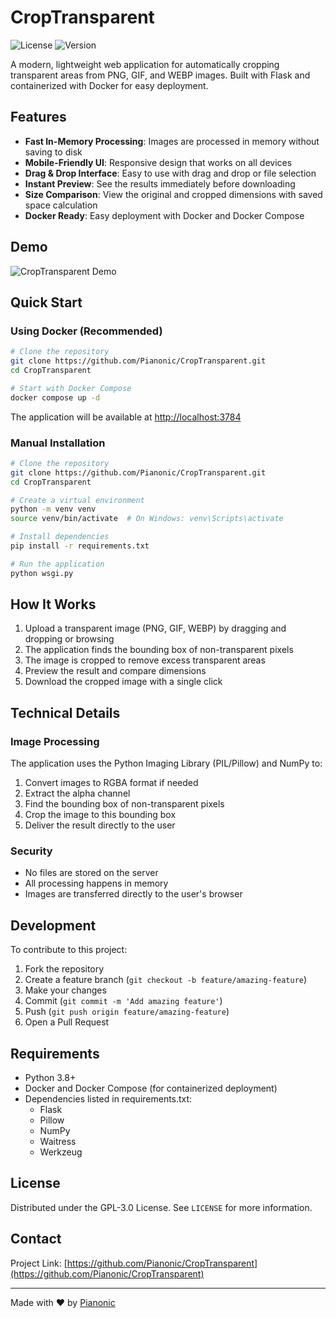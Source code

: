 # CropTransparent

![License](https://img.shields.io/github/license/Pianonic/CropTransparent)
![Version](https://img.shields.io/github/v/release/Pianonic/CropTransparent?include_prereleases)

A modern, lightweight web application for automatically cropping transparent areas from PNG, GIF, and WEBP images. Built with Flask and containerized with Docker for easy deployment.

## Features

- **Fast In-Memory Processing**: Images are processed in memory without saving to disk
- **Mobile-Friendly UI**: Responsive design that works on all devices
- **Drag & Drop Interface**: Easy to use with drag and drop or file selection
- **Instant Preview**: See the results immediately before downloading
- **Size Comparison**: View the original and cropped dimensions with saved space calculation
- **Docker Ready**: Easy deployment with Docker and Docker Compose

## Demo

![CropTransparent Demo](https://raw.githubusercontent.com/Pianonic/CropTransparent/main/docs/demo.gif)

## Quick Start

### Using Docker (Recommended)

```bash
# Clone the repository
git clone https://github.com/Pianonic/CropTransparent.git
cd CropTransparent

# Start with Docker Compose
docker compose up -d
```

The application will be available at [http://localhost:3784](http://localhost:3784)

### Manual Installation

```bash
# Clone the repository
git clone https://github.com/Pianonic/CropTransparent.git
cd CropTransparent

# Create a virtual environment
python -m venv venv
source venv/bin/activate  # On Windows: venv\Scripts\activate

# Install dependencies
pip install -r requirements.txt

# Run the application
python wsgi.py
```

## How It Works

1. Upload a transparent image (PNG, GIF, WEBP) by dragging and dropping or browsing
2. The application finds the bounding box of non-transparent pixels
3. The image is cropped to remove excess transparent areas
4. Preview the result and compare dimensions
5. Download the cropped image with a single click

## Technical Details

### Image Processing

The application uses the Python Imaging Library (PIL/Pillow) and NumPy to:
1. Convert images to RGBA format if needed
2. Extract the alpha channel
3. Find the bounding box of non-transparent pixels
4. Crop the image to this bounding box
5. Deliver the result directly to the user

### Security

- No files are stored on the server
- All processing happens in memory
- Images are transferred directly to the user's browser

## Development

To contribute to this project:

1. Fork the repository
2. Create a feature branch (`git checkout -b feature/amazing-feature`)
3. Make your changes
4. Commit (`git commit -m 'Add amazing feature'`)
5. Push (`git push origin feature/amazing-feature`)
6. Open a Pull Request

## Requirements

- Python 3.8+
- Docker and Docker Compose (for containerized deployment)
- Dependencies listed in requirements.txt:
  - Flask
  - Pillow
  - NumPy
  - Waitress
  - Werkzeug

## License

Distributed under the GPL-3.0 License. See `LICENSE` for more information.

## Contact

Project Link: [https://github.com/Pianonic/CropTransparent](https://github.com/Pianonic/CropTransparent)

---

Made with ❤️ by [Pianonic](https://github.com/Pianonic)
